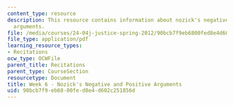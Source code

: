 ```yaml
---
content_type: resource
description: This resource contains information about nozick's negative and positive
  arguments.
file: /media/courses/24-04j-justice-spring-2012/90bcb7f9eb6800fed8e4d602c251856d_MIT24_04JS12_Week6.pdf
file_type: application/pdf
learning_resource_types:
- Recitations
ocw_type: OCWFile
parent_title: Recitations
parent_type: CourseSection
resourcetype: Document
title: Week 6 - Nozick's Negative and Positive Arguments
uid: 90bcb7f9-eb68-00fe-d8e4-d602c251856d
---
```


